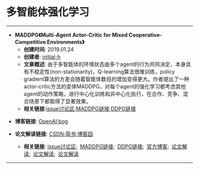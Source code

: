 # 多智能体强化学习
---
* **MADDPG《Multi-Agent Actor-Critic for Mixed Cooperative-Competitive Environments》**
  - **创建时间**: 2019.01.24
  - **创建者**: [initial-h](https://github.com/initial-h)
  - **文章概述**: 由于多智能体的环境状态由多个agent的行为共同决定，本身具有不稳定性(non-stationarity)，Q-learning算法很难训练，policy gradient算法的方差会随着智能体数目的增加变得更大。作者提出了一种actor-critic方法的变体MADDPG，对每个agent的强化学习都考虑其他agent的动作策略，进行中心化训练和非中心化执行，在合作、竞争、混合场景下都取得了显著效果。
  * **相关链接**:[issue讨论区](https://github.com/PaperCommunity/Deep-Reinforcement-Learning/issues/2);[MADDPG链接](https://arxiv.org/abs/1706.02275);[DDPG链接](https://arxiv.org/abs/1509.02971)
- **博客链接**: [OpenAI bog](https://blog.openai.com/learning-to-cooperate-compete-and-communicate/)
- **论文解读链接**: [CSDN](https://blog.csdn.net/qiusuoxiaozi/article/details/79066612);[简书](https://www.jianshu.com/p/99a79cd08c72);[博客园](https://www.cnblogs.com/initial-h/p/9429632.html)

  * **相关链接**: [issue讨论区](https://github.com/PaperCommunity/Deep-Reinforcement-Learning/issues/2);&ensp;[MADDPG链接](https://arxiv.org/abs/1706.02275);&ensp;[DDPG链接](https://arxiv.org/abs/1509.02971);&ensp;[官方博客](https://blog.openai.com/learning-to-cooperate-compete-and-communicate/);&ensp;[论文解读](https://blog.csdn.net/qiusuoxiaozi/article/details/79066612);&ensp;[论文解读](https://www.jianshu.com/p/99a79cd08c72);&ensp;[论文解读](https://www.cnblogs.com/initial-h/p/9429632.html)
  
---
